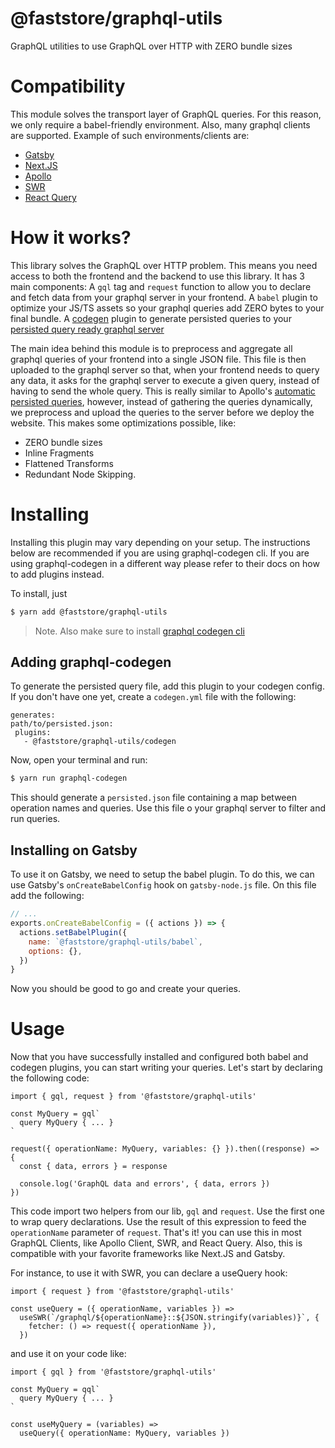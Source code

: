 # @faststore/graphql-utils

GraphQL utilities to use GraphQL over HTTP with ZERO bundle sizes

# Compatibility

This module solves the transport layer of GraphQL queries. For this reason, we only require a babel-friendly environment. Also, many graphql clients are supported. Example of such environments/clients are:

- [Gatsby](https://www.gatsbyjs.com/)
- [Next.JS](https://nextjs.org/)
- [Apollo](https://www.apollographql.com/docs/)
- [SWR](https://swr.vercel.app/)
- [React Query](https://react-query.tanstack.com/)

# How it works?

This library solves the GraphQL over HTTP problem. This means you need access to both the frontend and the backend to use this library.
It has 3 main components: A `gql` tag and `request` function to allow you to declare and fetch data from your graphql server in your frontend. A `babel` plugin to optimize your JS/TS assets so your graphql queries add ZERO bytes to your final bundle. A [codegen](https://www.graphql-code-generator.com/) plugin to generate persisted queries to your [persisted query ready graphql server](https://www.apollographql.com/docs/apollo-server/performance/apq/)

The main idea behind this module is to preprocess and aggregate all graphql queries of your frontend into a single JSON file. This file is then uploaded to the graphql server so that, when your frontend needs to query any data, it asks for the graphql server to execute a given query, instead of having to send the whole query. This is really similar to Apollo's [automatic persisted queries](https://www.apollographql.com/docs/apollo-server/performance/apq/), however, instead of gathering the queries dynamically, we preprocess and upload the queries to the server before we deploy the website. This makes some optimizations possible, like:

- ZERO bundle sizes
- Inline Fragments
- Flattened Transforms
- Redundant Node Skipping.

# Installing

Installing this plugin may vary depending on your setup. The instructions below are recommended if you are using graphql-codegen cli. If you are using graphql-codegen in a different way please refer to their docs on how to add plugins instead.

To install, just

```sh
$ yarn add @faststore/graphql-utils
```

> Note. Also make sure to install [graphql codegen cli](https://www.graphql-code-generator.com/docs/getting-started/installation)

## Adding graphql-codegen

To generate the persisted query file, add this plugin to your codegen config. If you don't have one yet, create a `codegen.yml` file with the following:

```
generates:
path/to/persisted.json:
 plugins:
   - @faststore/graphql-utils/codegen
```

Now, open your terminal and run:

```sh
$ yarn run graphql-codegen
```

This should generate a `persisted.json` file containing a map between operation names and queries. Use this file o your graphql server to filter and run queries.

## Installing on Gatsby

To use it on Gatsby, we need to setup the babel plugin. To do this, we can use Gatsby's `onCreateBabelConfig` hook on `gatsby-node.js` file. On this file add the following:

```js
// ...
exports.onCreateBabelConfig = ({ actions }) => {
  actions.setBabelPlugin({
    name: `@faststore/graphql-utils/babel`,
    options: {},
  })
}
```

Now you should be good to go and create your queries.

# Usage

Now that you have successfully installed and configured both babel and codegen plugins, you can start writing your queries. Let's start by declaring the following code:

```tsx
import { gql, request } from '@faststore/graphql-utils'

const MyQuery = gql`
  query MyQuery { ... }
`

request({ operationName: MyQuery, variables: {} }).then((response) => {
  const { data, errors } = response

  console.log('GraphQL data and errors', { data, errors })
})
```

This code import two helpers from our lib, `gql` and `request`. Use the first one to wrap query declarations. Use the result of this expression to feed the `operationName` parameter of `request`.
That's it! you can use this in most GraphQL Clients, like Apollo Client, SWR, and React Query. Also, this is compatible with your favorite frameworks like Next.JS and Gatsby.

For instance, to use it with SWR, you can declare a useQuery hook:

```tsx
import { request } from '@faststore/graphql-utils'

const useQuery = ({ operationName, variables }) =>
  useSWR(`/graphql/${operationName}::${JSON.stringify(variables)}`, {
    fetcher: () => request({ operationName }),
  })
```

and use it on your code like:

```tsx
import { gql } from '@faststore/graphql-utils'

const MyQuery = qql`
  query MyQuery { ... }
`

const useMyQuery = (variables) =>
  useQuery({ operationName: MyQuery, variables })
```
